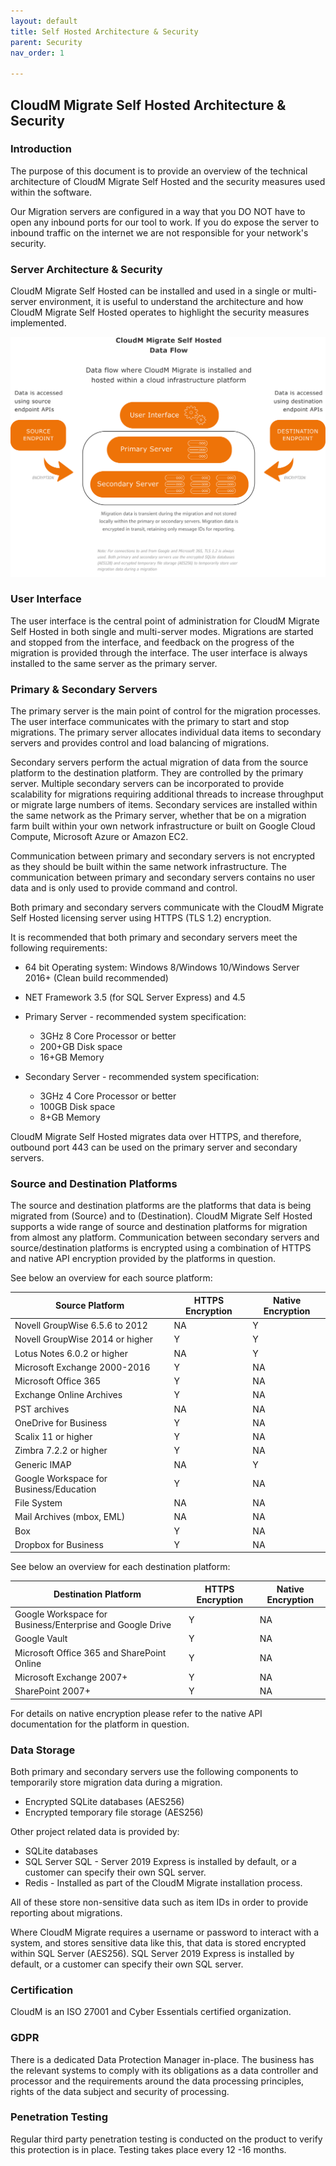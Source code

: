 ```yaml
---
layout: default
title: Self Hosted Architecture & Security
parent: Security
nav_order: 1

---
```


## CloudM Migrate Self Hosted Architecture & Security

### Introduction

The purpose of this document is to provide an overview of the technical architecture of CloudM Migrate Self Hosted and the security measures used within the software.

Our Migration servers are configured in a way that you DO NOT have to open any inbound ports for our tool to work. If you do expose the server to inbound traffic on the internet we are not responsible for your network's security.

### Server Architecture & Security

CloudM Migrate Self Hosted can be installed and used in a single or multi-server environment, it is useful to understand the architecture and how CloudM Migrate Self Hosted operates to highlight the security measures implemented.

![Self Hosted Data Flow](https://github.com/CloudM-Migrate/documentation/blob/main/Security/dataflowsecurity.png)

### User Interface

The user interface is the central point of administration for CloudM Migrate Self Hosted in both single and multi-server modes. Migrations are started and stopped from the interface, and feedback on the progress of the migration is provided through the interface. The user interface is always installed to the same server as the primary server.

### Primary & Secondary Servers

The primary server is the main point of control for the migration processes. The user interface communicates with the primary to start and stop migrations. The primary server allocates individual data items to secondary servers and provides control and load balancing of migrations.

Secondary servers perform the actual migration of data from the source platform to the destination platform. They are controlled by the primary server. Multiple secondary servers can be incorporated to provide scalability for migrations requiring additional threads to increase throughput or migrate large numbers of items. Secondary services are installed within the same network as the Primary server, whether that be on a migration farm built within your own network infrastructure or built on Google Cloud Compute, Microsoft Azure or Amazon EC2.

Communication between primary and secondary servers is not encrypted as they should be built within the same network infrastructure. The communication between primary and secondary servers contains no user data and is only used to provide command and control.

Both primary and secondary servers communicate with the CloudM Migrate Self Hosted licensing server using HTTPS (TLS 1.2) encryption.

It is recommended that both primary and secondary servers meet the following requirements:

- 64 bit Operating system: Windows 8/Windows 10/Windows Server 2016+ (Clean build recommended)

- NET Framework 3.5 (for SQL Server Express) and 4.5
- Primary Server - recommended system specification:
  - 3GHz 8 Core Processor or better 
  - 200+GB Disk space
  - 16+GB Memory

- Secondary Server - recommended system specification:
  - 3GHz 4 Core Processor or better
  - 100GB Disk space
  - 8+GB Memory

CloudM Migrate Self Hosted migrates data over HTTPS, and therefore, outbound port 443 can be used on the primary server and secondary servers.

### Source and Destination Platforms

The source and destination platforms are the platforms that data is being migrated from (Source) and to (Destination). CloudM Migrate Self Hosted supports a wide range of source and destination platforms for migration from almost any platform. Communication between secondary servers and source/destination platforms is encrypted using a combination of HTTPS and native API encryption provided by the platforms in question.

See below an overview for each source platform:

| Source Platform | HTTPS Encryption | Native Encryption |
| --- | --- | --- |
| Novell GroupWise 6.5.6 to 2012 | NA | Y |
| Novell GroupWise 2014 or higher | Y | Y |
| Lotus Notes 6.0.2 or higher | NA | Y |
| Microsoft Exchange 2000-2016 | Y | NA |
| Microsoft Office 365 | Y | NA |
| Exchange Online Archives | Y | NA |
| PST archives | NA | NA |
| OneDrive for Business | Y | NA |
| Scalix 11 or higher | Y | NA |
| Zimbra 7.2.2 or higher | Y | NA |
| Generic IMAP | NA | Y |
| Google Workspace for Business/Education | Y | NA |
| File System | NA | NA |
| Mail Archives (mbox, EML) | NA | NA |
| Box | Y | NA |
| Dropbox for Business | Y | NA |

See below an overview for each destination platform:

| Destination Platform | HTTPS Encryption | Native Encryption |
| --- | --- | --- |
| Google Workspace for  Business/Enterprise and Google Drive | Y | NA |
| Google Vault | Y | NA |
| Microsoft Office 365 and SharePoint Online | Y | NA |
| Microsoft Exchange 2007+ | Y | NA |
| SharePoint 2007+ | Y | NA |

For details on native encryption please refer to the native API documentation for the platform in question.

### Data Storage

Both primary and secondary servers use the following components to temporarily store migration data during a migration.

- Encrypted SQLite databases (AES256)
- Encrypted temporary file storage (AES256)

Other project related data is provided by:

- SQLite databases
- SQL Server SQL - Server 2019 Express is installed by default, or a customer can specify their own SQL server.
- Redis - Installed as part of the CloudM Migrate installation process.

All of these store non-sensitive data such as item IDs in order to provide reporting about migrations.

Where CloudM Migrate requires a username or password to interact with a system, and stores sensitive data like this, that data is stored encrypted within SQL Server (AES256). SQL Server 2019 Express is installed by default, or a customer can specify their own SQL server.

### Certification

CloudM is an ISO 27001 and Cyber Essentials certified organization.

### GDPR

There is a dedicated Data Protection Manager in-place. The business has the relevant systems to comply with its obligations as a data controller and processor and the requirements around the data processing principles, rights of the data subject and security of processing.

### Penetration Testing

Regular third party penetration testing is conducted on the product to verify this protection is in place. Testing takes place every 12 -16 months.
